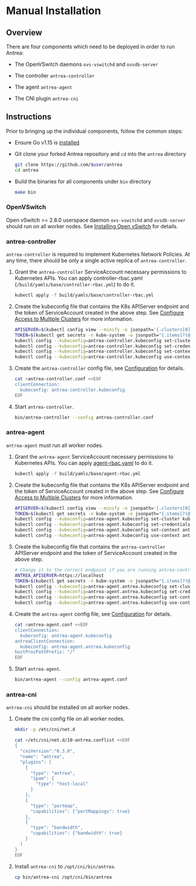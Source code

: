 # Manual Installation

## Overview

There are four components which need to be deployed in order to run Antrea:

* The OpenVSwitch daemons `ovs-vswitchd` and `ovsdb-server`

* The controller `antrea-controller`

* The agent `antrea-agent`

* The CNI plugin `antrea-cni`

## Instructions

Prior to bringing up the individual components, follow the common steps:

* Ensure Go v1.15 is [installed](https://golang.org/doc/install)

* Git clone your forked Antrea repository and `cd` into the `antrea` directory

    ```bash
    git clone https://github.com/$user/antrea
    cd antrea
    ```

* Build the binaries for all components under `bin` directory

    ```bash
    make bin
    ```

### OpenVSwitch

Open vSwitch >= 2.8.0 userspace daemon `ovs-vswitchd` and `ovsdb-server` should run on all worker nodes. See
[Installing Open vSwitch](https://docs.openvswitch.org/en/latest/intro/install/#installation-from-packages) for details.

### antrea-controller

`antrea-controller` is required to implement Kubernetes Network Policies. At any time, there should be only a single
active replica of `antrea-controller`.

1. Grant the `antrea-controller` ServiceAccount necessary permissions to Kubernetes APIs. You can apply
controller-rbac.yaml (`/build/yamls/base/controller-rbac.yml`) to do it.

    ```bash
    kubectl apply -f build/yamls/base/controller-rbac.yml
    ```

2. Create the kubeconfig file that contains the K8s APIServer endpoint and the token of ServiceAccount created in the
above step. See [Configure Access to Multiple Clusters](
https://kubernetes.io/docs/tasks/access-application-cluster/configure-access-multiple-clusters/) for more information.

    ```bash
    APISERVER=$(kubectl config view --minify -o jsonpath='{.clusters[0].cluster.server}')
    TOKEN=$(kubectl get secrets -n kube-system -o jsonpath="{.items[?(@.metadata.annotations['kubernetes\.io/service-account\.name']=='antrea-controller')].data.token}"|base64 --decode)
    kubectl config --kubeconfig=antrea-controller.kubeconfig set-cluster kubernetes --server=$APISERVER --insecure-skip-tls-verify
    kubectl config --kubeconfig=antrea-controller.kubeconfig set-credentials antrea-controller --token=$TOKEN
    kubectl config --kubeconfig=antrea-controller.kubeconfig set-context antrea-controller@kubernetes --cluster=kubernetes --user=antrea-controller
    kubectl config --kubeconfig=antrea-controller.kubeconfig use-context antrea-controller@kubernetes
    ```

3. Create the `antrea-controller` config file, see [Configuration](../configuration.md) for details.

    ```bash
    cat >antrea-controller.conf <<EOF
    clientConnection:
      kubeconfig: antrea-controller.kubeconfig
    EOF
    ```

4. Start `antrea-controller`.

    ```bash
    bin/antrea-controller --config antrea-controller.conf
    ```

### antrea-agent

`antrea-agent` must run all worker nodes.

1. Grant the `antrea-agent` ServiceAccount necessary permissions to Kubernetes APIs. You can apply [agent-rbac.yaml](
/build/yamls/base/agent-rbac.yml) to do it.

    ```bash
    kubectl apply -f build/yamls/base/agent-rbac.yml
    ```

2. Create the kubeconfig file that contains the K8s APIServer endpoint and the token of ServiceAccount created in the
above step. See [Configure Access to Multiple Clusters](
https://kubernetes.io/docs/tasks/access-application-cluster/configure-access-multiple-clusters/) for more information.

    ```bash
    APISERVER=$(kubectl config view --minify -o jsonpath='{.clusters[0].cluster.server}')
    TOKEN=$(kubectl get secrets -n kube-system -o jsonpath="{.items[?(@.metadata.annotations['kubernetes\.io/service-account\.name']=='antrea-agent')].data.token}"|base64 --decode)
    kubectl config --kubeconfig=antrea-agent.kubeconfig set-cluster kubernetes --server=$APISERVER --insecure-skip-tls-verify
    kubectl config --kubeconfig=antrea-agent.kubeconfig set-credentials antrea-agent --token=$TOKEN
    kubectl config --kubeconfig=antrea-agent.kubeconfig set-context antrea-agent@kubernetes --cluster=kubernetes --user=antrea-agent
    kubectl config --kubeconfig=antrea-agent.kubeconfig use-context antrea-agent@kubernetes
    ```

3. Create the kubeconfig file that contains the `antrea-controller` APIServer endpoint and the token of ServiceAccount
created in the above step.

    ```bash
    # Change it to the correct endpoint if you are running antrea-controller somewhere else.
    ANTREA_APISERVER=https://localhost
    TOKEN=$(kubectl get secrets -n kube-system -o jsonpath="{.items[?(@.metadata.annotations['kubernetes\.io/service-account\.name']=='antrea-agent')].data.token}"|base64 --decode)
    kubectl config --kubeconfig=antrea-agent.antrea.kubeconfig set-cluster antrea --server=$ANTREA_APISERVER --insecure-skip-tls-verify
    kubectl config --kubeconfig=antrea-agent.antrea.kubeconfig set-credentials antrea-agent --token=$TOKEN
    kubectl config --kubeconfig=antrea-agent.antrea.kubeconfig set-context antrea-agent@antrea --cluster=antrea --user=antrea-agent
    kubectl config --kubeconfig=antrea-agent.antrea.kubeconfig use-context antrea-agent@antrea
    ```

4. Create the `antrea-agent` config file, see [Configuration](../configuration.md) for details.

    ```bash
    cat >antrea-agent.conf <<EOF
    clientConnection:
      kubeconfig: antrea-agent.kubeconfig
    antreaClientConnection:
      kubeconfig: antrea-agent.antrea.kubeconfig
    hostProcPathPrefix: "/"
    EOF
    ```

5. Start `antrea-agent`.

    ```bash
    bin/antrea-agent --config antrea-agent.conf
    ```

### antrea-cni
`antrea-cni` should be installed on all worker nodes.

1. Create the cni config file on all worker nodes.

    ```bash
    mkdir -p /etc/cni/net.d

    cat >/etc/cni/net.d/10-antrea.conflist <<EOF
    {
      "cniVersion":"0.3.0",
      "name": "antrea",
      "plugins": [
        {
          "type": "antrea",
          "ipam": {
            "type": "host-local"
          }
        },
        {
          "type": "portmap",
          "capabilities": {"portMappings": true}
        },
        {
          "type": "bandwidth",
          "capabilities": {"bandwidth": true}
        }
      ]
    }
    EOF
    ```

2. Install `antrea-cni` to `/opt/cni/bin/antrea`.

    ```bash
    cp bin/antrea-cni /opt/cni/bin/antrea
    ```
